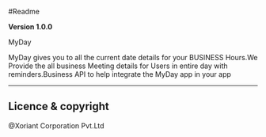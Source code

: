 #Readme

**Version 1.0.0**


MyDay


MyDay gives you to all the current date details for your BUSINESS Hours.We Provide the all business Meeting details for Users in entire day with
reminders.Business API to help integrate the MyDay app in your app


---

##  Licence & copyright

@Xoriant Corporation Pvt.Ltd